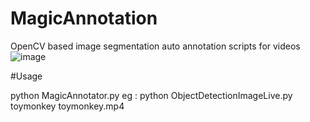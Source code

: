 # MagicAnnotation
OpenCV based image segmentation auto annotation scripts for videos
![image](https://user-images.githubusercontent.com/53175489/147405326-d53575de-4b53-4ff8-afc7-c6442a7c69fd.png)

#Usage

python MagicAnnotator.py <classname> <videofile>
  eg : python ObjectDetectionImageLive.py toymonkey toymonkey.mp4
